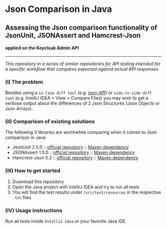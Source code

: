 # Json Comparison in Java

## Assessing the Json comparison functionality of JsonUnit, JSONAssert and Hamcrest-Json

#### applied on the Keycloak Admin API

***
*This repository in a series of similar repositories for API testing intended for a specific workflow that compares expected against actual API responses*

### (I) The problem

Besides using a `in-line diff tool` (e.g. [json-diff](https://github.com/andreyvit/json-diff)) or `side-to-side diff tool` (e.g. IntelliJ IDEA > View > Compare Files) you may wish to get a verbose output about the differences of 2 Json Structures (Json Objects or Json Arrays).

### (II) Comparison of existing solutions

The following 3 libraries are worthwhile comparing when it comes to Json comparison in Java:

* JsonUnit 2.5.0 :: [official repository](https://github.com/lukas-krecan/JsonUnit) ::  [Maven dependency](https://search.maven.org/artifact/net.javacrumbs.json-unit/json-unit/2.5.0/jar)
* JSONAssert 1.5.0 :: [official repository](https://github.com/skyscreamer/JSONassert) ::  [Maven dependency](https://search.maven.org/artifact/org.skyscreamer/jsonassert/1.5.0/jar)
* Hamcrest-Json 0.2 :: [official repository](https://github.com/hertzsprung/hamcrest-json) ::  [Maven dependency](https://search.maven.org/artifact/uk.co.datumedge/hamcrest-json/0.2/jar)

### (III) How to get started
1. Download this repository
2. Open the Java project with IntelliJ IDEA and try to run all tests
3. You will find the test results under `/src/test/resources` in the respective `.txt` files

### (IV) Usage instructions

Run all tests inside `IntelliJ Idea` or your favorite Java IDE.
